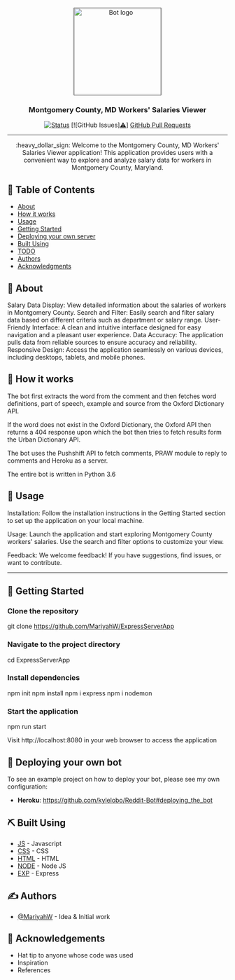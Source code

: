 <p align="center">
  <a href="" rel="noopener">
 <img width=200px height=200px src="https://i.imgur.com/FxL5qM0.jpg" alt="Bot logo"></a>
</p>

<h3 align="center">Montgomery County, MD Workers' Salaries Viewer</h3>

<div align="center">

[![Status](https://img.shields.io/badge/status-active-success.svg)]()
[![GitHub Issues][:warning:](https://github.com/MariyahW/ExpressServerApp/issues)]
[GitHub Pull Requests](https://github.com/MariyahW/ExpressServerApp/pulls)


</div>

---

<p align="center">:heavy_dollar_sign: Welcome to the Montgomery County, MD Workers' Salaries Viewer application! This application provides users with a convenient way to explore and analyze salary data for workers in Montgomery County, Maryland.
    <br> 
</p>

## 📝 Table of Contents

- [About](#about)
- [How it works](#working)
- [Usage](#usage)
- [Getting Started](#getting_started)
- [Deploying your own server](#deployment)
- [Built Using](#built_using)
- [TODO](../TODO.md)
- [Authors](#authors)
- [Acknowledgments](#acknowledgement)

## 🧐 About <a name = "about"></a>

Salary Data Display: View detailed information about the salaries of workers in Montgomery County.
Search and Filter: Easily search and filter salary data based on different criteria such as department or salary range.
User-Friendly Interface: A clean and intuitive interface designed for easy navigation and a pleasant user experience.
Data Accuracy: The application pulls data from reliable sources to ensure accuracy and reliability.
Responsive Design: Access the application seamlessly on various devices, including desktops, tablets, and mobile phones.



## 💭 How it works <a name = "working"></a>

The bot first extracts the word from the comment and then fetches word definitions, part of speech, example and source from the Oxford Dictionary API.

If the word does not exist in the Oxford Dictionary, the Oxford API then returns a 404 response upon which the bot then tries to fetch results form the Urban Dictionary API.

The bot uses the Pushshift API to fetch comments, PRAW module to reply to comments and Heroku as a server.

The entire bot is written in Python 3.6

## 🎈 Usage <a name = "usage"></a>

Installation: Follow the installation instructions in the Getting Started section to set up the application on your local machine.

Usage: Launch the application and start exploring Montgomery County workers' salaries. Use the search and filter options to customize your view.

Feedback: We welcome feedback! If you have suggestions, find issues, or want to contribute.

---



## 🏁 Getting Started <a name = "getting_started"></a>

### Clone the repository
git clone https://github.com/MariyahW/ExpressServerApp

### Navigate to the project directory
cd ExpressServerApp

### Install dependencies
npm init
npm install
npm i express
npm i nodemon


### Start the application
npm run start

Visit http://localhost:8080 in your web browser to access the application

## 🚀 Deploying your own bot <a name = "deployment"></a>

To see an example project on how to deploy your bot, please see my own configuration:

- **Heroku**: https://github.com/kylelobo/Reddit-Bot#deploying_the_bot

## ⛏️ Built Using <a name = "built_using"></a>

- [JS](https://javascript.com) - Javascript
- [CSS](https://developer.mozilla.org/en-US/docs/Web/CSS) - CSS
- [HTML](https://html.com/) - HTML
- [NODE](https://nodejs.org/en) - Node JS
- [EXP](https://expressjs.com/) - Express


## ✍️ Authors <a name = "authors"></a>

- [@MariyahW](https://github.com/MariyahW) - Idea & Initial work



## 🎉 Acknowledgements <a name = "acknowledgement"></a>

- Hat tip to anyone whose code was used
- Inspiration
- References
